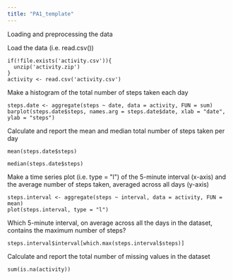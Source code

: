 ```yaml
---
title: "PA1_template"
---
```


Loading and preprocessing the data

Load the data (i.e. read.csv())

```{r,echo=TRUE}
if(!file.exists('activity.csv')){
  unzip('activity.zip')
}
activity <- read.csv('activity.csv')
```

Make a histogram of the total number of steps taken each day

```{r,echo=TRUE}
steps.date <- aggregate(steps ~ date, data = activity, FUN = sum)
barplot(steps.date$steps, names.arg = steps.date$date, xlab = "date", ylab = "steps")
```

Calculate and report the mean and median total number of steps taken per day

```{r,echo=TRUE}
mean(steps.date$steps)

median(steps.date$steps)
```

Make a time series plot (i.e. type = "l") of the 5-minute interval (x-axis) and the average number of steps taken, averaged across all days (y-axis)

```{r,echo=TRUE}
steps.interval <- aggregate(steps ~ interval, data = activity, FUN = mean)
plot(steps.interval, type = "l")
```

Which 5-minute interval, on average across all the days in the dataset, contains the maximum number of steps?

```{r,echo=TRUE}
steps.interval$interval[which.max(steps.interval$steps)]
```

Calculate and report the total number of missing values in the dataset

```{r,echo=TRUE}
sum(is.na(activity))
```

